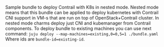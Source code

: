 Sample bundle to deploy Contrail with K8s in nested mode.
Nested mode means that this bundle can be applied to deploy kubernetes with Contrail CNI support in VM-s that are run on top of OpenStack+Contrail cluster.
In nested mode charms deploy just CNI and kubemanager from Contrail components.
To deploy bundle to existing machines you can use next command:
`juju deploy --map-machines=existing,0=0,5=1 ./bundle.yaml`
Where ids are `bundle-id=existing-id`.
